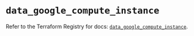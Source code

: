 # `data_google_compute_instance`

Refer to the Terraform Registry for docs: [`data_google_compute_instance`](https://registry.terraform.io/providers/hashicorp/google/6.10.0/docs/data-sources/compute_instance).
